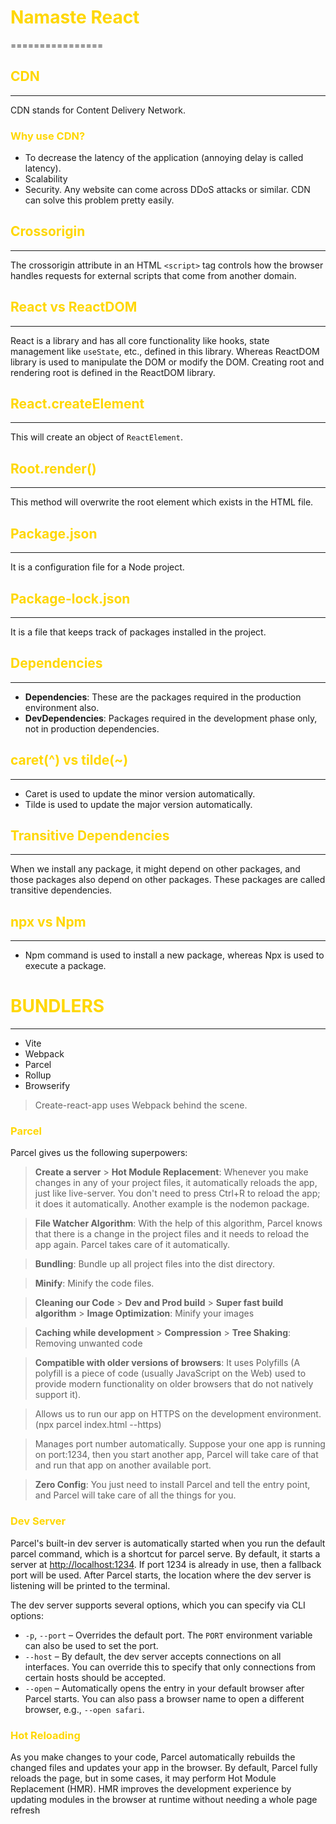# <font color="#FFD700">Namaste React</font>

================

## <font color="#FFD700">CDN</font>

---

CDN stands for Content Delivery Network.

### <font color="#FFD700">Why use CDN?</font>

- To decrease the latency of the application (annoying delay is called latency).
- Scalability
- Security. Any website can come across DDoS attacks or similar. CDN can solve this problem pretty easily.

## <font color="#FFD700">Crossorigin</font>

---

The crossorigin attribute in an HTML `<script>` tag controls how the browser handles requests for external scripts that come from another domain.

## <font color="#FFD700">React vs ReactDOM</font>

---

React is a library and has all core functionality like hooks, state management like `useState`, etc., defined in this library. Whereas ReactDOM library is used to manipulate the DOM or modify the DOM. Creating root and rendering root is defined in the ReactDOM library.

## <font color="#FFD700">React.createElement</font>

---

This will create an object of `ReactElement`.

## <font color="#FFD700">Root.render()</font>

---

This method will overwrite the root element which exists in the HTML file.

## <font color="#FFD700">Package.json</font>

---

It is a configuration file for a Node project.

## <font color="#FFD700">Package-lock.json</font>

---

It is a file that keeps track of packages installed in the project.

## <font color="#FFD700">Dependencies</font>

---

- **Dependencies**: These are the packages required in the production environment also.
- **DevDependencies**: Packages required in the development phase only, not in production dependencies.

## <font color="#FFD700">caret(^) vs tilde(~)</font>

---

- Caret is used to update the minor version automatically.
- Tilde is used to update the major version automatically.

## <font color="#FFD700">Transitive Dependencies</font>

---

When we install any package, it might depend on other packages, and those packages also depend on other packages. These packages are called transitive dependencies.

## <font color="#FFD700">npx vs Npm</font>

---

- Npm command is used to install a new package, whereas Npx is used to execute a package.

# <font color="#FFD700">BUNDLERS</font>

---

- Vite
- Webpack
- Parcel
- Rollup
- Browserify

> Create-react-app uses Webpack behind the scene.

### <font color="#FFD700">Parcel</font>

Parcel gives us the following superpowers:

> **Create a server** > **Hot Module Replacement**: Whenever you make changes in any of your project files, it automatically reloads the app, just like live-server. You don't need to press Ctrl+R to reload the app; it does it automatically. Another example is the nodemon package.

> **File Watcher Algorithm**: With the help of this algorithm, Parcel knows that there is a change in the project files and it needs to reload the app again. Parcel takes care of it automatically.

> **Bundling**: Bundle up all project files into the dist directory.

> **Minify**: Minify the code files.

> **Cleaning our Code** > **Dev and Prod build** > **Super fast build algorithm** > **Image Optimization**: Minify your images

> **Caching while development** > **Compression** > **Tree Shaking**: Removing unwanted code

> **Compatible with older versions of browsers**: It uses Polyfills (A polyfill is a piece of code (usually JavaScript on the Web) used to provide modern functionality on older browsers that do not natively support it).

> Allows us to run our app on HTTPS on the development environment. (npx parcel index.html --https)

> Manages port number automatically. Suppose your one app is running on port:1234, then you start another app, Parcel will take care of that and run that app on another available port.

> **Zero Config**: You just need to install Parcel and tell the entry point, and Parcel will take care of all the things for you.

### <font color="#FFD700">Dev Server</font>

Parcel's built-in dev server is automatically started when you run the default parcel command, which is a shortcut for parcel serve. By default, it starts a server at <http://localhost:1234>. If port 1234 is already in use, then a fallback port will be used. After Parcel starts, the location where the dev server is listening will be printed to the terminal.

The dev server supports several options, which you can specify via CLI options:

- `-p`, `--port` – Overrides the default port. The `PORT` environment variable can also be used to set the port.
- `--host` – By default, the dev server accepts connections on all interfaces. You can override this to specify that only connections from certain hosts should be accepted.
- `--open` – Automatically opens the entry in your default browser after Parcel starts. You can also pass a browser name to open a different browser, e.g., `--open safari`.

### <font color="#FFD700">Hot Reloading</font>

As you make changes to your code, Parcel automatically rebuilds the changed files and updates your app in the browser. By default, Parcel fully reloads the page, but in some cases, it may perform Hot Module Replacement (HMR). HMR improves the development experience by updating modules in the browser at runtime without needing a whole page refresh
